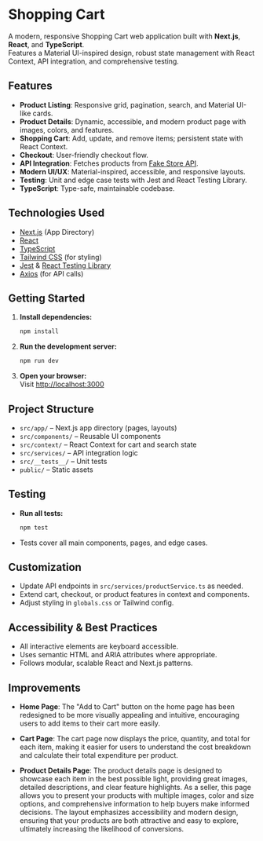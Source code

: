 # Shopping Cart

A modern, responsive Shopping Cart web application built with **Next.js**, **React**, and **TypeScript**.  
Features a Material UI-inspired design, robust state management with React Context, API integration, and comprehensive testing.

## Features

- **Product Listing**: Responsive grid, pagination, search, and Material UI-like cards.
- **Product Details**: Dynamic, accessible, and modern product page with images, colors, and features.
- **Shopping Cart**: Add, update, and remove items; persistent state with React Context.
- **Checkout**: User-friendly checkout flow.
- **API Integration**: Fetches products from [Fake Store API](https://fakestoreapi.com/products).
- **Modern UI/UX**: Material-inspired, accessible, and responsive layouts.
- **Testing**: Unit and edge case tests with Jest and React Testing Library.
- **TypeScript**: Type-safe, maintainable codebase.

## Technologies Used

- [Next.js](https://nextjs.org/) (App Directory)
- [React](https://react.dev/)
- [TypeScript](https://www.typescriptlang.org/)
- [Tailwind CSS](https://tailwindcss.com/) (for styling)
- [Jest](https://jestjs.io/) & [React Testing Library](https://testing-library.com/)
- [Axios](https://axios-http.com/) (for API calls)

## Getting Started

1. **Install dependencies:**
   ```bash
   npm install
   ```

2. **Run the development server:**
   ```bash
   npm run dev
   ```

3. **Open your browser:**  
   Visit [http://localhost:3000](http://localhost:3000)

## Project Structure

- `src/app/` – Next.js app directory (pages, layouts)
- `src/components/` – Reusable UI components
- `src/context/` – React Context for cart and search state
- `src/services/` – API integration logic
- `src/__tests__/` – Unit tests
- `public/` – Static assets

## Testing

- **Run all tests:**
  ```bash
  npm test
  ```
- Tests cover all main components, pages, and edge cases.

## Customization

- Update API endpoints in `src/services/productService.ts` as needed.
- Extend cart, checkout, or product features in context and components.
- Adjust styling in `globals.css` or Tailwind config.

## Accessibility & Best Practices

- All interactive elements are keyboard accessible.
- Uses semantic HTML and ARIA attributes where appropriate.
- Follows modular, scalable React and Next.js patterns.

## Improvements
- **Home Page**: The "Add to Cart" button on the home page has been redesigned to be more visually appealing and intuitive, encouraging users to add items to their cart more easily.

- **Cart Page**: The cart page now displays the price, quantity, and total for each item, making it easier for users to understand the cost breakdown and calculate their total expenditure per product.

- **Product Details Page**: The product details page is designed to showcase each item in the best possible light, providing great images, detailed descriptions, and clear feature highlights. As a seller, this page allows you to present your products with multiple images, color and size options, and comprehensive information to help buyers make informed decisions. The layout emphasizes accessibility and modern design, ensuring that your products are both attractive and easy to explore, ultimately increasing the likelihood of conversions.
